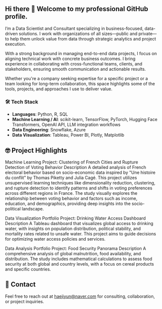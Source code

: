 ## Hi there 👋 Welcome to my professional GitHub profile.

I’m a Data Scientist and Consultant specializing in business-focused, data-driven solutions. I work with organizations of all sizes—public and private—to help them unlock value from data through strategic analytics and project execution.

With a strong background in managing end-to-end data projects, I focus on aligning technical work with concrete business outcomes. I bring experience in collaborating with cross-functional teams, clients, and stakeholders, ensuring smooth communication and actionable results.

Whether you're a company seeking expertise for a specific project or a team looking for long-term collaboration, this space highlights some of the tools, projects, and approaches I use to deliver value.

### 🛠️ Tech Stack

- **Languages**: Python, R, SQL  
- **Machine Learning / AI**: scikit-learn, TensorFlow, PyTorch, Hugging Face Transformers, OpenAI API, LLM integration workflows  
- **Data Engineering**: Snowflake, Azure  
- **Data Visualization**: Tableau, Power BI, Plotly, Matplotlib

🤓 Project Highlights
---
Machine Learning
Project: Clustering of French Cities and Rupture Detection of Voting Behavior
Description
A detailed analysis of French electoral behavior based on socio-economic data inspired by "Une histoire du conflit" by Thomas Piketty and Julia Cagé. This project utilizes unsupervised learning techniques like dimensionality reduction, clustering, and rupture detection to identify patterns and shifts in voting preferences across different regions in France. The study visually explores the relationship between voting behavior and factors such as income, education, and demographics, providing deep insights into the socio-political landscape.

Data Visualization Portfolio
Project: Drinking Water Access Dashboard
Description
A Tableau dashboard that visualizes global access to drinking water, with insights on population distribution, political stability, and mortality rates related to unsafe water. This project aims to guide decisions for optimizing water access policies and services.

Data Analysis Portfolio
Project: Food Security Panorama
Description
A comprehensive analysis of global malnutrition, food availability, and distribution. The study includes mathematical calculations to assess food security at both global and country levels, with a focus on cereal products and specific countries.

💌 Contact
---
Feel free to reach out at haejiyun@naver.com for consulting, collaboration, or project inquiries.
